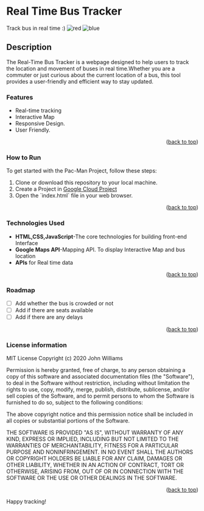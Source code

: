 <a name="readme-top"></a>
# Real Time Bus Tracker
   Track bus in real time :)
   ![red](https://github.com/bhavyac18/real-time-bus-tracker/assets/53191128/f33c7a2e-71a8-413f-b25c-dc02e5c45d36)
![blue](https://github.com/bhavyac18/real-time-bus-tracker/assets/53191128/891fddb7-610b-4766-9739-a99f385436af)

## Description
   The Real-Time Bus Tracker is a webpage designed to help users to track the location and movement of buses in real time.Whether you are a commuter or just curious about the current location of a bus, this tool provides a user-friendly and efficient way to stay updated.

### Features
<ul>
   <li>Real-time tracking</li>
   <li>Interactive Map</li>
   <li>Responsive Design.</li>
   <li>User Friendly.</li>
</ul>
<p align="right">(<a href="#readme-top">back to top</a>)</p>

### How to Run
To get started with the Pac-Man Project, follow these steps:
<ol>
      <li>Clone or download this repository to your local machine.</li>
      <li>Create a Project in <a href="https://developers.google.com/maps/documentation/javascript/cloud-setup" target="_blank">Google Cloud Project</a></li>
      <li> Open the `index.html` file in your web browser.</li>
</ol>
<p align="right">(<a href="#readme-top">back to top</a>)</p>

### Technologies Used
<ul>
      <li><b>HTML,CSS,JavaScript</b>-The core technologies for building front-end Interface</li>
      <li><b>Google Maps API</b>-Mapping API. To display Interactive Map and bus location</li>
      <li><b>APIs</b> for Real time data</li>
</ul>
<p align="right">(<a href="#readme-top">back to top</a>)</p>

### Roadmap
- [ ] Add whether the bus is crowded or not
- [ ] Add if there are seats available
- [ ] Add if there are any delays 

<p align="right">(<a href="#readme-top">back to top</a>)</p>

### License information
MIT License
Copyright (c) 2020 John Williams

Permission is hereby granted, free of charge, to any person obtaining a copy
of this software and associated documentation files (the "Software"), to deal
in the Software without restriction, including without limitation the rights
to use, copy, modify, merge, publish, distribute, sublicense, and/or sell
copies of the Software, and to permit persons to whom the Software is
furnished to do so, subject to the following conditions:

The above copyright notice and this permission notice shall be included in all
copies or substantial portions of the Software.

THE SOFTWARE IS PROVIDED "AS IS", WITHOUT WARRANTY OF ANY KIND, EXPRESS OR
IMPLIED, INCLUDING BUT NOT LIMITED TO THE WARRANTIES OF MERCHANTABILITY,
FITNESS FOR A PARTICULAR PURPOSE AND NONINFRINGEMENT. IN NO EVENT SHALL THE
AUTHORS OR COPYRIGHT HOLDERS BE LIABLE FOR ANY CLAIM, DAMAGES OR OTHER
LIABILITY, WHETHER IN AN ACTION OF CONTRACT, TORT OR OTHERWISE, ARISING FROM,
OUT OF OR IN CONNECTION WITH THE SOFTWARE OR THE USE OR OTHER DEALINGS IN THE
SOFTWARE.

<p align="right">(<a href="#readme-top">back to top</a>)</p>

Happy tracking!

